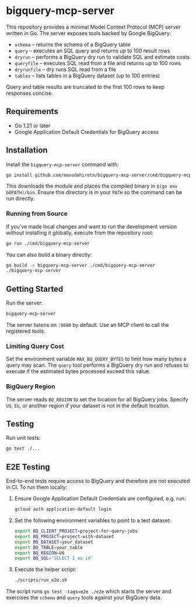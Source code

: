 # bigquery-mcp-server

This repository provides a minimal Model Context Protocol (MCP) server written in Go. The server exposes tools backed by Google BigQuery:

- `schema` – returns the schema of a BigQuery table
 - `query` – executes an SQL query and returns up to 100 result rows
 - `dryrun` – performs a BigQuery dry run to validate SQL and estimate costs
 - `queryfile` – executes SQL read from a file and returns up to 100 rows
- `dryrunfile` – dry runs SQL read from a file
- `tables` – lists tables in a BigQuery dataset (up to 100 entries)

Query and table results are truncated to the first 100 rows to keep responses concise.

## Requirements

- Go 1.21 or later
- Google Application Default Credentials for BigQuery access

## Installation

Install the `bigquery-mcp-server` command with:

```bash
go install github.com/masudahiroto/bigquery-mcp-server/cmd/bigquery-mcp-server@latest
```

This downloads the module and places the compiled binary in `$(go env GOPATH)/bin`. Ensure this directory is in your `PATH` so the command can be run directly.

### Running from Source

If you've made local changes and want to run the development version without installing it globally, execute from the repository root:

```bash
go run ./cmd/bigquery-mcp-server
```

You can also build a binary directly:

```bash
go build -o bigquery-mcp-server ./cmd/bigquery-mcp-server
./bigquery-mcp-server
```

## Getting Started

Run the server:

```bash
bigquery-mcp-server
```

The server listens on `:8080` by default. Use an MCP client to call the registered tools.

### Limiting Query Cost

Set the environment variable `MAX_BQ_QUERY_BYTES` to limit how many bytes a query may scan. The `query` tool performs a BigQuery dry run and refuses to execute if the estimated bytes processed exceed this value.

### BigQuery Region

The server reads `BQ_REGION` to set the location for all BigQuery jobs. Specify
`US`, `EU`, or another region if your dataset is not in the default location.

## Testing

Run unit tests:

```bash
go test ./...
```

## E2E Testing

End-to-end tests require access to BigQuery and therefore are not executed in CI.
To run them locally:

1. Ensure Google Application Default Credentials are configured, e.g. run:

   ```bash
   gcloud auth application-default login
   ```

2. Set the following environment variables to point to a test dataset:

   ```bash
   export BQ_CLIENT_PROJECT=project-for-query-jobs
   export BQ_PROJECT=project-with-dataset
   export BQ_DATASET=your_dataset
   export BQ_TABLE=your_table
   export BQ_REGION=US
   export BQ_SQL='SELECT 1 as id'
   ```

3. Execute the helper script:

   ```bash
   ./scripts/run_e2e.sh
   ```

The script runs `go test -tags=e2e ./e2e` which starts the server and exercises
the `schema` and `query` tools against your BigQuery data.
